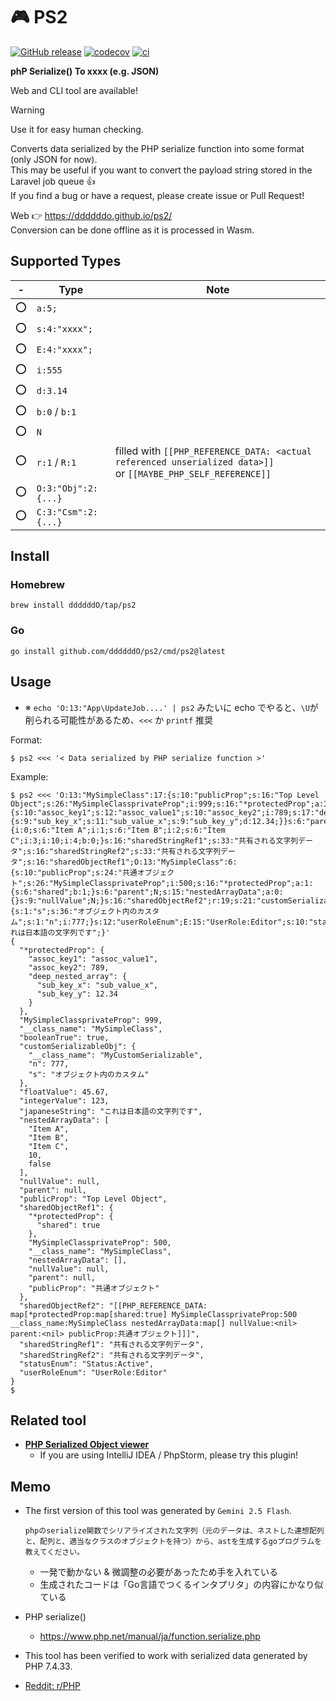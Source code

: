 # 🎮 PS2

[![GitHub release](https://img.shields.io/github/release/ddddddO/ps2.svg?label=Release&color=darkcyan)](https://github.com/ddddddO/ps2/releases)
[![codecov](https://codecov.io/gh/ddddddO/ps2/graph/badge.svg?token=6E0G81K2H0)](https://codecov.io/gh/ddddddO/ps2)
[![ci](https://github.com/ddddddO/ps2/actions/workflows/ci.yaml/badge.svg)](https://github.com/ddddddO/ps2/actions/workflows/ci.yaml)


**phP Serialize() To xxxx (e.g. JSON)**

Web and CLI tool are available!</br>

> [!WARNING]
> Use it for easy human checking.

Converts data serialized by the PHP serialize function into some format (only JSON for now).</br>
This may be useful if you want to convert the payload string stored in the Laravel job queue 👍 </br>
If you find a bug or have a request, please create issue or Pull Request!

Web 👉 https://ddddddo.github.io/ps2/ </br>
Conversion can be done offline as it is processed in Wasm.

## Supported Types
|-|Type|Note|
|--|--|--|
|⭕|`a:5;`||
|⭕|`s:4:"xxxx";`||
|⭕|`E:4:"xxxx";`||
|⭕|`i:555`||
|⭕|`d:3.14`||
|⭕|`b:0` / `b:1`||
|⭕|`N`||
|⭕|`r:1` / `R:1`| filled with `[[PHP_REFERENCE_DATA: <actual referenced unserialized data>]]`<br>or `[[MAYBE_PHP_SELF_REFERENCE]]` |
|⭕|`O:3:"Obj":2:{...}`||
|⭕|`C:3:"Csm":2:{...}`||

## Install

### Homebrew

```console
brew install ddddddO/tap/ps2
```

### Go
```console
go install github.com/ddddddO/ps2/cmd/ps2@latest
```

## Usage

- ※ `echo 'O:13:"App\UpdateJob....' | ps2` みたいに echo でやると、`\U`が削られる可能性があるため、`<<<` か `printf` 推奨

Format:
```console
$ ps2 <<< '< Data serialized by PHP serialize function >'
```

Example:

```console
$ ps2 <<< 'O:13:"MySimpleClass":17:{s:10:"publicProp";s:16:"Top Level Object";s:26:"MySimpleClassprivateProp";i:999;s:16:"*protectedProp";a:3:{s:10:"assoc_key1";s:12:"assoc_value1";s:10:"assoc_key2";i:789;s:17:"deep_nested_array";a:2:{s:9:"sub_key_x";s:11:"sub_value_x";s:9:"sub_key_y";d:12.34;}}s:6:"parent";N;s:15:"nestedArrayData";a:5:{i:0;s:6:"Item A";i:1;s:6:"Item B";i:2;s:6:"Item C";i:3;i:10;i:4;b:0;}s:16:"sharedStringRef1";s:33:"共有される文字列データ";s:16:"sharedStringRef2";s:33:"共有される文字列データ";s:16:"sharedObjectRef1";O:13:"MySimpleClass":6:{s:10:"publicProp";s:24:"共通オブジェクト";s:26:"MySimpleClassprivateProp";i:500;s:16:"*protectedProp";a:1:{s:6:"shared";b:1;}s:6:"parent";N;s:15:"nestedArrayData";a:0:{}s:9:"nullValue";N;}s:16:"sharedObjectRef2";r:19;s:21:"customSerializableObj";O:20:"MyCustomSerializable":2:{s:1:"s";s:36:"オブジェクト内のカスタム";s:1:"n";i:777;}s:12:"userRoleEnum";E:15:"UserRole:Editor";s:10:"statusEnum";E:13:"Status:Active";s:9:"nullValue";N;s:11:"booleanTrue";b:1;s:10:"floatValue";d:45.67;s:12:"integerValue";i:123;s:14:"japaneseString";s:36:"これは日本語の文字列です";}'
{
  "*protectedProp": {
    "assoc_key1": "assoc_value1",
    "assoc_key2": 789,
    "deep_nested_array": {
      "sub_key_x": "sub_value_x",
      "sub_key_y": 12.34
    }
  },
  "MySimpleClassprivateProp": 999,
  "__class_name": "MySimpleClass",
  "booleanTrue": true,
  "customSerializableObj": {
    "__class_name": "MyCustomSerializable",
    "n": 777,
    "s": "オブジェクト内のカスタム"
  },
  "floatValue": 45.67,
  "integerValue": 123,
  "japaneseString": "これは日本語の文字列です",
  "nestedArrayData": [
    "Item A",
    "Item B",
    "Item C",
    10,
    false
  ],
  "nullValue": null,
  "parent": null,
  "publicProp": "Top Level Object",
  "sharedObjectRef1": {
    "*protectedProp": {
      "shared": true
    },
    "MySimpleClassprivateProp": 500,
    "__class_name": "MySimpleClass",
    "nestedArrayData": [],
    "nullValue": null,
    "parent": null,
    "publicProp": "共通オブジェクト"
  },
  "sharedObjectRef2": "[[PHP_REFERENCE_DATA: map[*protectedProp:map[shared:true] MySimpleClassprivateProp:500 __class_name:MySimpleClass nestedArrayData:map[] nullValue:<nil> parent:<nil> publicProp:共通オブジェクト]]]",
  "sharedStringRef1": "共有される文字列データ",
  "sharedStringRef2": "共有される文字列データ",
  "statusEnum": "Status:Active",
  "userRoleEnum": "UserRole:Editor"
}
$
```

## Related tool
- **[PHP Serialized Object viewer](https://github.com/haradakunihiko/intellij-plugin-php-serialized-object-viewer)**
    - If you are using IntelliJ IDEA / PhpStorm, please try this plugin!

## Memo

- The first version of this tool was generated by `Gemini 2.5 Flash`.
    ```
    phpのserialize関数でシリアライズされた文字列（元のデータは、ネストした連想配列と、配列と、適当なクラスのオブジェクトを持つ）から、astを生成するgoプログラムを教えてください。
    ```

    - 一発で動かない & 微調整の必要があったため手を入れている
    - 生成されたコードは「Go言語でつくるインタプリタ」の内容にかなり似ている

- PHP serialize()
    - https://www.php.net/manual/ja/function.serialize.php

- This tool has been verified to work with serialized data generated by PHP 7.4.33.

- [Reddit: r/PHP](https://www.reddit.com/r/PHP/comments/1l61qw7/github_ddddddops2_tool_to_convert_from_serialized/?utm_source=share&utm_medium=web3x&utm_name=web3xcss&utm_term=1&utm_content=share_button)